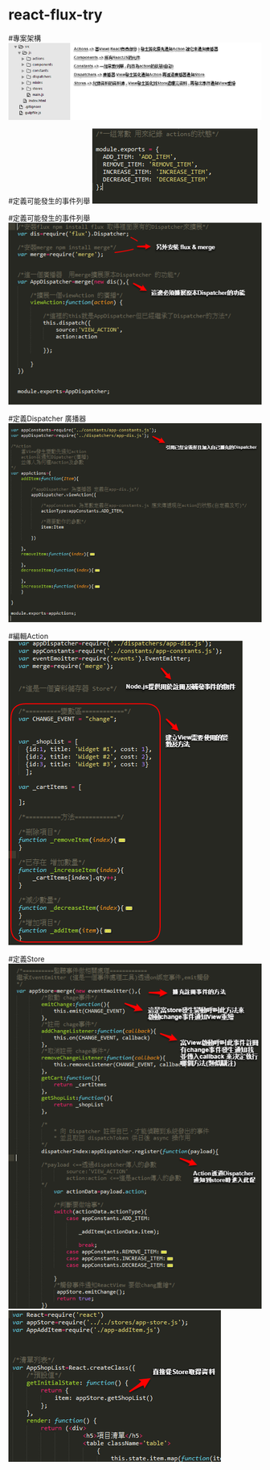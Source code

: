 

react-flux-try
=============
#專案架構
![Alt text](/img/ScreenClip.png)

#定義可能發生的事件列舉
![Alt text](/img/ScreenClip2.png)

#定義可能發生的事件列舉
![Alt text](/img/ScreenClip3.png)

#定義Dispatcher 廣播器
![Alt text](/img/ScreenClip4.png)

#編輯Action
![Alt text](/img/ScreenClip5.png)

#定義Store
![Alt text](/img/ScreenClip6.png)
![Alt text](/img/ScreenClip7.png)
